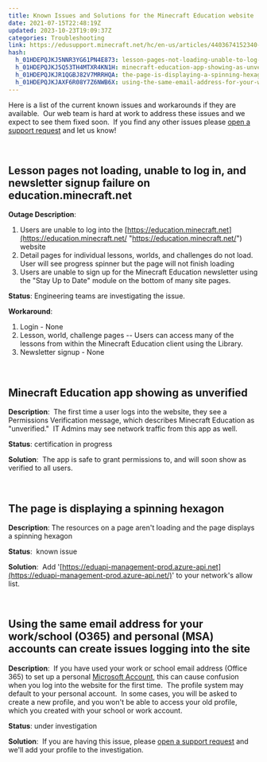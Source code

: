 ```yaml
---
title: Known Issues and Solutions for the Minecraft Education website
date: 2021-07-15T22:48:19Z
updated: 2023-10-23T19:09:37Z
categories: Troubleshooting
link: https://edusupport.minecraft.net/hc/en-us/articles/4403674152340-Known-Issues-and-Solutions-for-the-Minecraft-Education-website
hash:
  h_01HDEPQJKJ5NNR3YG61PN4E873: lesson-pages-not-loading-unable-to-log-in-and-newsletter-signup-failure-on-educationminecraftnet
  h_01HDEPQJKJ5Q53TH4MTXR4KN1H: minecraft-education-app-showing-as-unverified
  h_01HDEPQJKJR1QGBJ82V7MRRHQA: the-page-is-displaying-a-spinning-hexagon
  h_01HDEPQJKJAXF6R08Y7Z6NWB6X: using-the-same-email-address-for-your-workschool-o365-and-personal-msa-accounts-can-create-issues-logging-into-the-site
---
```


Here is a list of the current known issues and workarounds if they are available.  Our web team is hard at work to address these issues and we expect to see them fixed soon.  If you find any other issues please [open a support request](https://aka.ms/MEE_New_Request) and let us know!

 

## Lesson pages not loading, unable to log in, and newsletter signup failure on education.minecraft.net

**Outage Description**:

1.  Users are unable to log into the [https://education.minecraft.net](https://education.minecraft.net/ "https://education.minecraft.net/") website 
2.  Detail pages for individual lessons, worlds, and challenges do not load. User will see progress spinner but the page will not finish loading
3.  Users are unable to sign up for the Minecraft Education newsletter using the "Stay Up to Date" module on the bottom of many site pages.  

**Status**: Engineering teams are investigating the issue. 

**Workaround**:

1.  Login - None
2.  Lesson, world, challenge pages -- Users can access many of the lessons from within the Minecraft Education client using the Library. 
3.  Newsletter signup - None

 

## Minecraft Education app showing as unverified

**Description**:  The first time a user logs into the website, they see a Permissions Verification message, which describes Minecraft Education as "unverified."  IT Admins may see network traffic from this app as well. 

**Status**: certification in progress

**Solution**:  The app is safe to grant permissions to, and will soon show as verified to all users.

 

## The page is displaying a spinning hexagon

**Description**: The resources on a page aren't loading and the page displays a spinning hexagon

**Status**:  known issue

**Solution**:  Add '[https://eduapi-management-prod.azure-api.net](https://eduapi-management-prod.azure-api.net/)' to your network's allow list.

 

## Using the same email address for your work/school (O365) and personal (MSA) accounts can create issues logging into the site

**Description**:  If you have used your work or school email address (Office 365) to set up a personal [Microsoft Account](https://account.microsoft.com/account), this can cause confusion when you log into the website for the first time.  The profile system may default to your personal account.  In some cases, you will be asked to create a new profile, and you won't be able to access your old profile, which you created with your school or work account.

**Status**: under investigation

**Solution**:  If you are having this issue, please [open a support request](https://aka.ms/MEE_New_Request) and we'll add your profile to the investigation.
